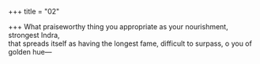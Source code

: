 +++
title = "02"

+++
What praiseworthy thing you appropriate as your nourishment,  
strongest Indra,  
that spreads itself as having the longest fame, difficult to surpass, o you  of golden hue—  